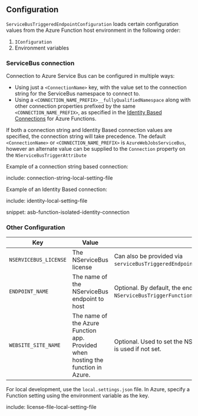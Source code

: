 ## Configuration

`ServiceBusTriggeredEndpointConfiguration` loads certain configuration values from the Azure Function host environment in the following order:

1. `IConfiguration`
2. Environment variables

### ServiceBus connection

Connection to Azure Service Bus can be configured in multiple ways:

- Using just a `<ConnectionName>` key, with the value set to the connection string for the ServiceBus namespace to connect to.
- Using a `<CONNECTION_NAME_PREFIX>__fullyQualifiedNamespace` along with other connection properties prefixed by the same `<CONNECTION_NAME_PREFIX>`, as specified in the [Identity Based Connections](https://learn.microsoft.com/en-us/azure/azure-functions/functions-reference?tabs=blob&pivots=programming-language-csharp#common-properties-for-identity-based-connections) for Azure Functions.

If both a connection string and Identity Based connection values are specified, the connection string will take precedence. The default `<ConnectionName>` or `<CONNECTION_NAME_PREFIX>` is `AzureWebJobsServiceBus`, however an alternate value can be supplied to the `Connection` property on the `NServiceBusTriggerAttribute`

Example of a connection string based connection:

include: connection-string-local-setting-file

Example of an Identity Based connection:

include: identity-local-setting-file

snippet: asb-function-isolated-identity-connection

### Other Configuration

| Key                      | Value      | Notes     |
|--------------------------|------------|-----------|
| `NSERVICEBUS_LICENSE`    | The NServiceBus license | Can also be provided via `serviceBusTriggeredEndpointConfig.AdvancedConfiguration.License(...)`. |
| `ENDPOINT_NAME`          | The name of the NServiceBus endpoint to host | Optional. By default, the endpoint name is derived from the `NServiceBusTriggerFunction` attribute. |
| `WEBSITE_SITE_NAME`      | The name of the Azure Function app. Provided when hosting the function in Azure. | Optional. Used to set the NServiceBus [host identifier](/nservicebus/hosting/override-hostid.md). Local machine name is used if not set. |

For local development, use the `local.settings.json` file. In Azure, specify a Function setting using the environment variable as the key.

include: license-file-local-setting-file